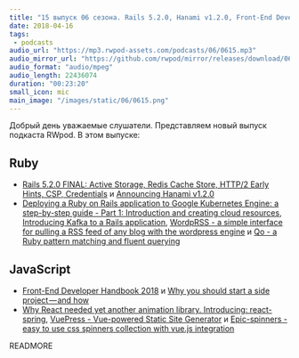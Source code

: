 ```yaml
---
title: "15 выпуск 06 сезона. Rails 5.2.0, Hanami v1.2.0, Front-End Developer Handbook 2018, VuePress, Epic-spinners и прочее"
date: 2018-04-16
tags:
 - podcasts
audio_url: "https://mp3.rwpod-assets.com/podcasts/06/0615.mp3"
audio_mirror_url: "https://github.com/rwpod/mirror/releases/download/06.15/0615.mp3"
audio_format: "audio/mpeg"
audio_length: 22436074
duration: "00:23:20"
small_icon: mic
main_image: "/images/static/06/0615.png"
---
```


Добрый день уважаемые слушатели. Представляем новый выпуск подкаста RWpod. В этом выпуске:

## Ruby

 - [Rails 5.2.0 FINAL: Active Storage, Redis Cache Store, HTTP/2 Early Hints, CSP, Credentials](http://weblog.rubyonrails.org/2018/4/9/Rails-5-2-0-final/) и [Announcing Hanami v1.2.0](http://hanamirb.org/blog/2018/04/11/announcing-hanami-120.html)
 - [Deploying a Ruby on Rails application to Google Kubernetes Engine: a step-by-step guide - Part 1: Introduction and creating cloud resources](https://blog.abevoelker.com/2018-04-05/deploying-a-ruby-on-rails-application-to-google-kubernetes-engine-a-step-by-step-guide-part-1/), [Introducing Kafka to a Rails application](https://engineering.skroutz.gr/blog/kafka-rails-integration/), [WordpRSS - a simple interface for pulling a RSS feed of any blog with the wordpress engine](https://github.com/rubyhero/wordprss) и [Qo - a Ruby pattern matching and fluent querying](https://github.com/baweaver/qo)

## JavaScript

 - [Front-End Developer Handbook 2018](https://frontendmasters.com/books/front-end-handbook/2018/) и [Why you should start a side project — and how](https://medium.com/ideas-at-igenius/why-you-should-start-a-side-project-and-how-8e63a33187e5)
 - [Why React needed yet another animation library. Introducing: react-spring](https://blog.usejournal.com/why-react-needed-yet-another-animation-library-introducing-react-spring-8212e424c5ce), [VuePress - Vue-powered Static Site Generator](https://vuepress.vuejs.org/) и [Epic-spinners - easy to use css spinners collection with vue.js integration](http://epic-spinners.epicmax.co/#/)

READMORE
